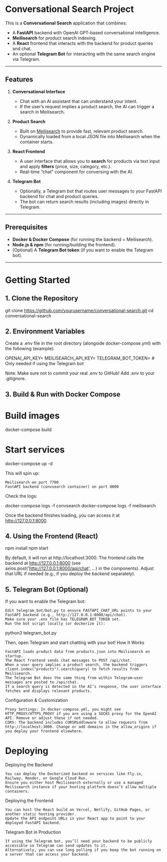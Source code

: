 # Conversational Search Project

This is a **Conversational Search** application that combines:

- A **FastAPI** backend with OpenAI GPT-based conversational intelligence.
- **Meilisearch** for product search indexing.
- A **React** frontend that interacts with the backend for product queries and chat.
- An optional **Telegram Bot** for interacting with the same search engine via Telegram.

---

## Features

1. **Conversational Interface**
   - Chat with an AI assistant that can understand your intent.
   - If the user’s request implies a product search, the AI can trigger a search in Meilisearch.

2. **Product Search**
   - Built on [Meilisearch](https://www.meilisearch.com/) to provide fast, relevant product search.
   - Dynamically loaded from a local JSON file into Meilisearch when the container starts.

3. **React Frontend**
   - A user interface that allows you to **search** for products via text input and apply **filters** (price, size, category, etc.).
   - Real-time “chat” component for conversing with the AI.

4. **Telegram Bot**
   - Optionally, a Telegram bot that routes user messages to your FastAPI backend for chat and product queries.
   - The bot can return search results (including images) directly in Telegram.

---

## Prerequisites

- **Docker & Docker Compose** (for running the backend + Meilisearch).
- **Node.js & npm** (for running/building the frontend).
- (Optional) A **Telegram Bot token** (if you want to enable the Telegram bot).

---


# Getting Started

## 1. Clone the Repository

git clone https://github.com/yourusername/conversational-search.git
cd conversational-search

## 2. Environment Variables

Create a .env file in the root directory (alongside docker-compose.yml) with the following (example):

OPENAI_API_KEY=<Your OpenAI API Key>
MEILISEARCH_API_KEY=<Your Meilisearch Master Key>
TELEGRAM_BOT_TOKEN=<Your Telegram Bot Token>  # Only needed if using the Telegram bot

Note: Make sure not to commit your real .env to GitHub! Add .env to your .gitignore.
## 3. Build & Run with Docker Compose

# Build images
docker-compose build

# Start services
docker-compose up -d

This will spin up:

    Meilisearch on port 7700
    FastAPI backend (convsearch container) on port 8000

Check the logs:

docker-compose logs -f convsearch
docker-compose logs -f meilisearch

Once the backend finishes loading, you can access it at http://127.0.0.1:8000.
## 4. Using the Frontend (React)

npm install
npm start

By default, it will run at http://localhost:3000. The frontend calls the backend at http://127.0.0.1:8000 (see axios.post('http://127.0.0.1:8000/api/chat', ...) in the components). Adjust that URL if needed (e.g., if you deploy the backend separately).

## 5. Telegram Bot (Optional)

If you want to enable the Telegram bot:

    Edit telegram_bot/bot.py to ensure FASTAPI_CHAT_URL points to your FastAPI backend (e.g., http://127.0.0.1:8000/api/chat).
    Make sure your .env file has TELEGRAM_BOT_TOKEN set.
    Run the bot script locally (or dockerize it):
python3 telegram_bot.py

Then, open Telegram and start chatting with your bot!
How It Works

    FastAPI loads product data from products.json into Meilisearch on startup.
    The React frontend sends chat messages to POST /api/chat.
    When a user query implies a product search, the backend triggers client.index("products").search(query) to fetch results from Meilisearch.
    The Telegram Bot does the same thing from within Telegram—user messages are posted to /api/chat.
    If a search query is detected in the AI’s response, the user interface fetches and displays relevant products.

Configuration & Customization

    Proxy Settings: In docker-compose.yml, you might see HTTP_PROXY/HTTPS_PROXY if you are using a SOCKS proxy for the OpenAI API. Remove or adjust these if not needed.
    CORS: The backend includes CORSMiddleware to allow requests from http://localhost:3000. Change or add domains in the allow_origins if you deploy your frontend elsewhere.

# Deploying
Deploying the Backend

    You can deploy the Dockerized backend on services like Fly.io, Railway, Render, or Google Cloud Run.
    Ensure you either host Meilisearch externally or use a managed Meilisearch instance if your hosting platform doesn’t allow multiple containers.

Deploying the Frontend

    You can host the React build on Vercel, Netlify, GitHub Pages, or another static hosting provider.
    Update the API endpoint URLs in your React app to point to your deployed FastAPI backend.

Telegram Bot in Production

    If using the Telegram bot, you’ll need your backend to be publicly accessible so Telegram can send updates to it.
    Alternatively, you can use long polling if you keep the bot running on a server that can access your backend.
